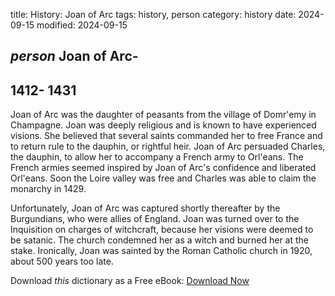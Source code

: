 title: History: Joan of Arc
tags: history, person
category: history
date: 2024-09-15
modified: 2024-09-15

## _person_  Joan of Arc-
  1412-
1431
-
Joan of Arc was the
  daughter of peasants from the village of Domr\'emy in Champagne.
  Joan was deeply religious and is known to have experienced visions.
  She believed that several saints commanded her to free France
  and to return rule to the dauphin, or rightful heir.    Joan of Arc
  persuaded Charles, the dauphin, to allow her to accompany a French
  army to Orl\'eans.  The French armies seemed inspired by Joan of
  Arc's confidence and liberated Orl\'eans.   Soon the Loire valley was
  free and Charles was able to claim the monarchy in   1429.

  Unfortunately, Joan of Arc was captured shortly thereafter by the
  Burgundians, who were allies of England.   Joan was turned over to the
  Inquisition on charges of witchcraft, because her visions were
  deemed to be satanic.   The church condemned her as a witch and
  burned her at the stake.  Ironically, Joan was sainted by the Roman
  Catholic church in 1920, about 500 years too late.



Download *this* dictionary as a Free eBook: [Download Now]({static}static/CairnsHistoryDictionary.pdf)

